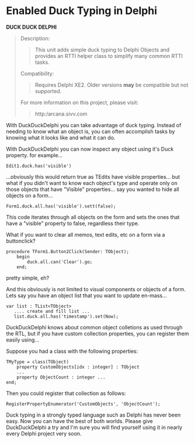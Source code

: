 
# Enabled Duck Typing in Delphi

**DUCK DUCK DELPHI**

> Description:
>
> > This unit adds simple duck typing to Delphi Objects and provides an RTTI helper class to simplify many common RTTI tasks.
>
> Compatibility:
>
> > Requires Delphi XE2. Older versions **may** be compatible but not supported.
>
> For more information on this project, please visit:
>
> > http:/arcana.sivv.com

With DuckDuckDelphi you can take advantage of duck typing. Instead of needing to know what an object is, you can often accomplish tasks by knowing what it looks like and what it can do.

With DuckDuckDelphi you can now inspect any object using it's Duck property. for example... 
```
Edit1.duck.has('visible')
```


...obviously this would return true as TEdits have visible properties... but what if you didn't want to know each object's type and operate only on those objects that have "Visible" properties... say you wanted to hide all objects on a form... 
```
Form1.duck.all.has('visible').sett(false);
```

This code iterates through all objects on the form and sets the ones that have a "visible" property to false, regardless their type.

What if you want to clear all memos, text edits, etc on a form via a buttonclick? 

```
procedure TForm1.Button2Click(Sender: TObject); 
    begin
        duck.all.can('Clear').go; 
    end;
```
    
pretty simple, eh?

And this obviously is not limited to visual components or objects of a form. Lets say you have an object list that you want to update en-mass... 

```
var list : TList<TObject> 
   .... create and fill list ...    
   list.duck.all.has('timestamp').set(Now);
```
   
DuckDuckDelphi knows about common object colletions as used through the RTL, but if you have custom collection properties, you can register them easily using...

Suppose you had a class with the following properties: 

```
TMyType = class(TObject) 
    property CustomObjects[idx : integer] : TObject 
    ...
    property ObjectCount : integer ... 
end;
```

Then you could register that collection as follows:
```
RegisterPropertyEnumerator('CustomObjects', 'ObjectCount');
```

Duck typing in a strongly typed language such as Delphi has never been easy. Now you can have the best of both worlds.
Please give DuckDuckDelphi a try and I'm sure you will find yourself using it in nearly every Delphi project very soon.
